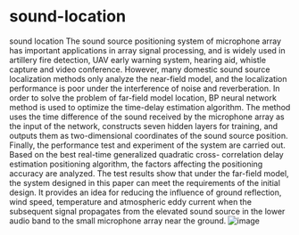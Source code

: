 # sound-location
sound location
The sound source positioning system of microphone array has important applications in array signal processing, and is widely used in artillery fire detection, UAV early warning system, hearing aid, whistle capture and video conference. However, many domestic sound source localization methods only analyze the near-field model, and the localization performance is poor under the interference of noise and reverberation. In order to solve the problem of far-field model location, BP neural network method is used to optimize the time-delay estimation algorithm. The method uses the time difference of the sound received by the microphone array as the input of the network, constructs seven hidden layers for training, and outputs them as two-dimensional coordinates of the sound source position. Finally, the performance test and experiment of the system are carried out. Based on the best real-time generalized quadratic cross- correlation delay estimation positioning algorithm, the factors affecting the positioning accuracy are analyzed. The test results show that under the far-field model, the system designed in this paper can meet the requirements of the initial design. It provides an idea for reducing the influence of ground reflection, wind speed, temperature and atmospheric eddy current when the subsequent signal propagates from the elevated sound source in the lower audio band to the small microphone array near the ground.
![image](https://user-images.githubusercontent.com/88503084/169248709-34ab0f61-f958-4767-bbf7-6a9021a155f8.png)
